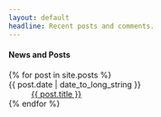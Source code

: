 ```yaml
---
layout: default
headline: Recent posts and comments.
---
```

  
<div class="span9">
<h4>News and Posts</h4>
<dl class='dl-horizontal'>
  {% for post in site.posts %}
  <dt>{{ post.date | date_to_long_string }}</dt>
  <dd><a href="{{ post.url }}">{{ post.title }}</a></dd>
  {% endfor %}
</dl>
</div>

